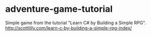 # adventure-game-tutorial
Simple game from the tutorial "Learn C# by Building a Simple RPG".
http://scottlilly.com/learn-c-by-building-a-simple-rpg-index/
